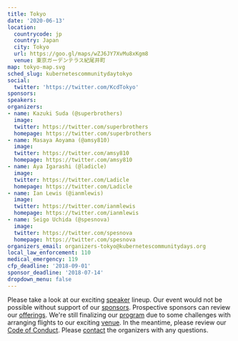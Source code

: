 ```yaml
---
title: Tokyo
date: '2020-06-13'
location:
  countrycode: jp
  country: Japan
  city: Tokyo
  url: https://goo.gl/maps/wZJ6JY7XvMu8xKgm8
  venue: 東京ガーデンテラス紀尾井町
map: tokyo-map.svg
sched_slug: kubernetescommunitydaytokyo
social:
  twitter: 'https://twitter.com/KcdTokyo'
sponsors:
speakers:
organizers:
- name: Kazuki Suda (@superbrothers)
  image:
  twitter: https://twitter.com/superbrothers
  homepage: https://twitter.com/superbrothers
- name: Masaya Aoyama (@amsy810)
  image:
  twitter: https://twitter.com/amsy810
  homepage: https://twitter.com/amsy810
- name: Aya Igarashi (@ladicle)
  image:
  twitter: https://twitter.com/Ladicle
  homepage: https://twitter.com/Ladicle
- name: Ian Lewis (@ianmlewis)
  image:
  twitter: https://twitter.com/ianmlewis
  homepage: https://twitter.com/ianmlewis
- name: Seigo Uchida (@spesnova)
  image:
  twitter: https://twitter.com/spesnova
  homepage: https://twitter.com/spesnova
organizers_email: organizers-tokyo@kubernetescommunitydays.org
local_law_enforcement: 110
medical_emergency: 119
cfp_deadline: '2018-09-01'
sponsor_deadline: '2018-07-14'
dropdown_menu: false
---
```


Please take a look at our exciting [speaker](speakers) lineup. Our event would not be possible without support of our [sponsors](sponsor). Prospective sponsors can review our [offerings](sponsor-form). We're still finalizing our [program](program) due to some challenges with arranging flights to our exciting [venue](venue). In the meantime, please review our [Code of Conduct](/code-of-conduct). Please [contact](contact) the organizers with any questions.
